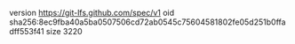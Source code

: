 version https://git-lfs.github.com/spec/v1
oid sha256:8ec9fba40a5ba0507506cd72ab0545c75604581802fe05d251b0ffadff553f41
size 3220
